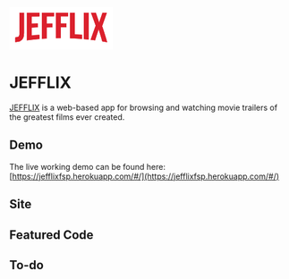![alt text](https://github.com/JS-Bogart/JEFFLIX/blob/main/app/assets/images/splashlogo.png?raw=true "Jefflix Logo")

# JEFFLIX
[JEFFLIX](https://jefflixfsp.herokuapp.com/#/) is a web-based app for browsing and watching movie trailers of the greatest films ever created.

## Demo
The live working demo can be found here: [https://jefflixfsp.herokuapp.com/#/](https://jefflixfsp.herokuapp.com/#/)

## Site

## Featured Code

## To-do